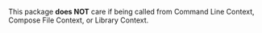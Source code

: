 This package **does NOT** care if being called from Command Line Context, Compose File Context, or Library Context.